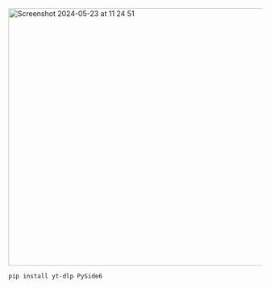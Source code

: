 <img width="512" alt="Screenshot 2024-05-23 at 11 24 51" src="https://github.com/elyor04/video-downloader/assets/91869056/5dd770f7-9bf2-4f57-994b-6a7812ecf713">

```
pip install yt-dlp PySide6
```
